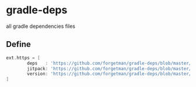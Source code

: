 # gradle-deps
all gradle dependencies files

Define
---
```groovy
ext.https = [
        deps   : 'https://github.com/forgetman/gradle-deps/blob/master/deps.gradle?raw=true',
        jitpack: 'https://github.com/forgetman/gradle-deps/blob/master/jitpack.gradle?raw=true',
        version: 'https://github.com/forgetman/gradle-deps/blob/master/version.gradle?raw=true',
]
```
